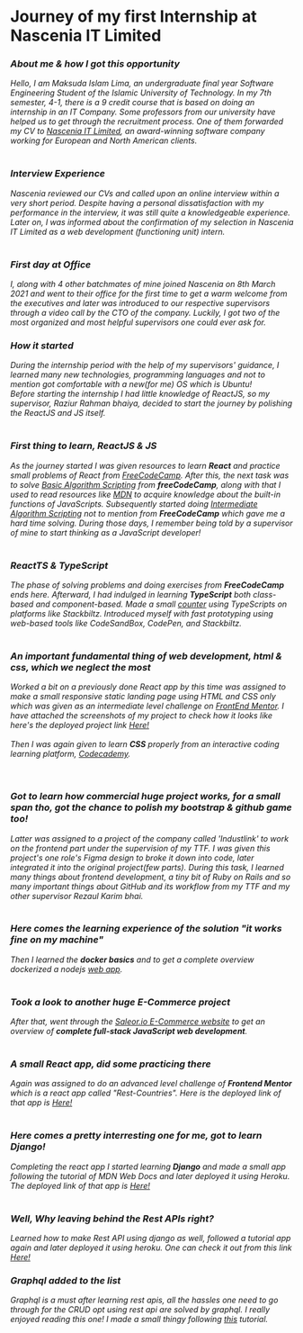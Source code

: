 <h1>Journey of my first Internship at Nascenia IT Limited</h1>

<h3> <em> About me & how I got this opportunity </h3>

Hello, I am Maksuda Islam Lima, an undergraduate final year Software Engineering Student of the Islamic University of Technology. In my 7th semester, 4-1, there is a 9 credit course that is based on doing an internship in an IT Company. Some professors from our university have helped us to get through the recruitment process. One of them forwarded my CV to <a href="https://nascenia.com/">Nascenia IT Limited</a>, an award-winning software company working for European and North American clients. 
<br>
<br>
<h3> <em> Interview Experience </h3>
Nascenia reviewed our CVs and called upon an online interview within a very short period. Despite having a personal dissatisfaction with my performance in the interview, it was still quite a knowledgeable experience. Later on, I was informed about the confirmation of my selection in Nascenia IT Limited as a web development (functioning unit) intern.
<br>
<br>
<h3> <em> First day at Office </h3>
I, along with 4 other batchmates of mine joined Nascenia on 8th March 2021 and went to their office for the first time to get a warm welcome from the executives and later was introduced to our respective supervisors through a video call by the CTO of the company. 
Luckily, I got two of the most organized and most helpful supervisors one could ever ask for. 
<br>
<h3><em> How it started </h3>
During the internship period with the help of my supervisors' guidance, I learned many new technologies, programming languages and not to mention got comfortable with a new(for me) OS which is Ubuntu!
<br>
Before starting the internship I had little knowledge of ReactJS, so my supervisor, Raziur Rahman bhaiya, decided to start the journey by polishing the ReactJS and JS itself. 
<br>
<br>
<h3><em> First thing to learn, ReactJS & JS </h3>
As the journey started I was given resources to learn <strong>React</strong> and practice small problems of React from <a href="https://www.freecodecamp.org/learn/front-end-libraries/#react">FreeCodeCamp</a>.
After this, the next task was to solve <a href="https://www.freecodecamp.org/learn/javascript-algorithms-and-data-structures/#basic-algorithm-scripting">Basic Algorithm Scripting</a> from <strong>freeCodeCamp</strong>, along with that I used to read resources like <a href="https://developer.mozilla.org/en-US/docs/Web/JavaScript/Reference/Global_Objects">MDN</a> to acquire knowledge about the built-in functions of JavaScripts. Subsequently started doing <a href="https://www.freecodecamp.org/learn/javascript-algorithms-and-data-structures/#intermediate-algorithm-scripting">Intermediate Algorithm Scripting</a> not to mention from <strong>FreeCodeCamp</strong> which gave me a hard time solving. During those days, I remember being told by a supervisor of mine to start thinking as a JavaScript developer! 
<br>
<br>
<h3><em> ReactTS & TypeScript </h3>
The phase of solving problems and doing exercises from <strong>FreeCodeCamp</strong> ends here. Afterward, I had indulged in learning <strong>TypeScript</strong> both class-based and component-based. Made a small <a href="https://stackblitz.com/edit/counter-reactts">counter</a> using TypeScripts on platforms like <em>Stackbiltz</em>. Introduced myself with fast prototyping using web-based tools like CodeSandBox, CodePen, and Stackbiltz. 
<br>
<br>
<h3><em>An important fundamental thing of web development, html & css, which we neglect the most </h3>
Worked a bit on a previously done React app by this time was assigned to make a small responsive static landing page using HTML and CSS only
which was given as an intermediate level challenge on <a href="https://www.frontendmentor.io/challenges/easybank-landing-page-WaUhkoDN">FrontEnd Mentor</a>.
<em>I have attached the screenshots of my project to check how it looks like</em>
here's the deployed project link
<a href="https://kima063.github.io/Easy-Bank-Landing-Page//">Here!</a>
<br>
<br>
Then I was again given to learn <strong>CSS</strong> properly from an interactive coding learning platform, <a href="https://www.codecademy.com/learn/learn-css">Codecademy</a>. 
<br>
<br>
<br>
<h3><em> Got to learn how commercial huge project works, for a small span tho, got the chance to polish my bootstrap & github game too! </h3>
Latter was assigned to a project of the company called 'Industlink' to work on the frontend part under the supervision of my TTF. I was given this project's one role's Figma design to broke it down into code, later integrated it into the original project(few parts). During this task, I learned many things about frontend development, a tiny bit of Ruby on Rails and so many important things about GitHub and its workflow from my TTF and my other supervisor Rezaul Karim bhai.
<br>
<br>
<h3><em> Here comes the learning experience of the solution "it works fine on my machine" </h3>
Then I learned the <strong>docker basics</strong> and to get a complete overview dockerized a nodejs <a href="https://github.com/kima063/nodejs-docker">web app</a>.
<br>
<br>
<h3><em> Took a look to another huge E-Commerce project </h3>
After that, went through the <a href="https://demo.saleor.io/">Saleor.io E-Commerce website</a> to get an overview of <strong>complete full-stack JavaScript web development</strong>.
<br>
<br>

<h3><em> A small React app, did some practicing there </h3>
Again was assigned to do an advanced level challenge of <strong>Frontend Mentor</strong> which is a react app called "Rest-Countries".
Here is the deployed link of that app is <a href="https://kima063.github.io/rest-countries/">Here!</a>
<br>
<br>
<h3><em> Here comes a pretty interresting one for me, got to learn Django! </h3>
Completing the react app I started learning <strong>Django</strong> and made a small app following the tutorial of <em>MDN Web Docs</em> and later deployed it using <em>Heroku</em>. 
The deployed link of that app is <a href="https://limitless-ravine-76607.herokuapp.com/">Here!</a>
<br>
<br>
<h3><em> Well, Why leaving behind the Rest APIs right? </h3>
Learned how to make Rest API using django as well, followed a tutorial app again and later deployed it using heroku.
One can check it out from this link <a href="https://sheltered-thicket-81037.herokuapp.com/">Here!</a>
<br>
<h3>Graphql added to the list</h3>
Graphql is a must after learning rest apis, all the hassles one need to go through for the CRUD opt using rest api are solved by graphql. 
I really enjoyed reading this one! I made a small thingy following <a href="https://docs.graphene-python.org/projects/django/en/latest/tutorial-plain/">this</a> tutorial. 
